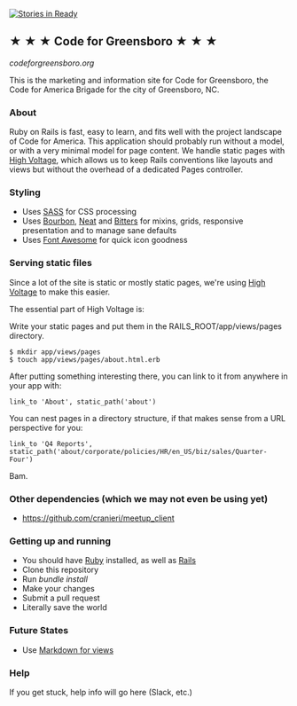 [![Stories in Ready](https://badge.waffle.io/codeforgso/codeforgreensboro.org.png?label=ready&title=Ready)](https://waffle.io/codeforgso/codeforgreensboro.org)
## ★ ★ ★ Code for Greensboro ★ ★ ★
_codeforgreensboro.org_

This is the marketing and information site for Code for Greensboro, the Code for America Brigade for the city of Greensboro, NC.

### About
Ruby on Rails is fast, easy to learn, and fits well with the project landscape of Code for America. This application should probably run without a model, or with a very minimal model for page content. We handle static pages with [High Voltage](https://github.com/thoughtbot/high_voltage), which allows us to keep Rails conventions like layouts and views but without the overhead of a dedicated Pages controller.

### Styling
- Uses [SASS](http://sass-lang.com) for CSS processing
- Uses [Bourbon](http://www.bourbon.io), [Neat](http://www.neat.io) and [Bitters](http://www.bitters.io) for mixins, grids, responsive presentation and to manage sane defaults
- Uses [Font Awesome](https://github.com/bokmann/font-awesome-rails) for quick icon goodness

### Serving static files
Since a lot of the site is static or mostly static pages, we're using [High Voltage](https://github.com/thoughtbot/high_voltage) to make this easier.

The essential part of High Voltage is:

Write your static pages and put them in the RAILS_ROOT/app/views/pages directory.

	$ mkdir app/views/pages
	$ touch app/views/pages/about.html.erb

After putting something interesting there, you can link to it from anywhere in your app with:

	link_to 'About', static_path('about')

You can nest pages in a directory structure, if that makes sense from a URL perspective for you:

	link_to 'Q4 Reports', static_path('about/corporate/policies/HR/en_US/biz/sales/Quarter-Four')

Bam.

### Other dependencies (which we may not even be using yet)
- https://github.com/cranieri/meetup_client

### Getting up and running
- You should have [Ruby](https://www.ruby-lang.org/en/) installed, as well as [Rails](http://rubyonrails.org/)
- Clone this repository
- Run _bundle install_
- Make your changes
- Submit a pull request
- Literally save the world

### Future States
- Use [Markdown for views](http://stackoverflow.com/questions/4163560/how-can-i-automatically-render-partials-using-markdown-in-rails-3/10131299#10131299)

### Help
If you get stuck, help info will go here (Slack, etc.)

